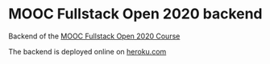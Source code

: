 # MOOC Fullstack Open 2020 backend

Backend of the [MOOC Fullstack Open 2020 Course](https://fullstackopen.com/en/)

The backend is deployed online on [heroku.com](https://shrouded-garden-75355.herokuapp.com/)